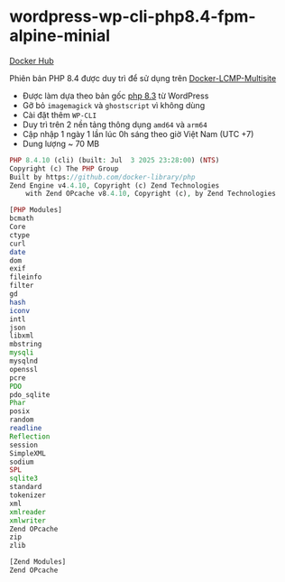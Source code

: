 # wordpress-wp-cli-php8.4-fpm-alpine-minial

[Docker Hub](https://hub.docker.com/r/bibica/wordpress-wp-cli-php8.4-fpm-alpine-minial)

Phiên bản PHP 8.4 được duy trì để sử dụng trên [Docker-LCMP-Multisite](https://github.com/bibicadotnet/Docker-LCMP-Multisite-WordPress-Minimal)

* Được làm dựa theo bản gốc [php 8.3](https://github.com/docker-library/wordpress/blob/0015d465b4115ade0e0f98b3df8b5c17ec4a98e4/latest/php8.3/fpm-alpine/Dockerfile) từ WordPress
* Gỡ bỏ `imagemagick` và `ghostscript` vì không dùng
* Cài đặt thêm `WP-CLI`
* Duy trì trên 2 nền tảng thông dụng `amd64` và `arm64`
* Cập nhập 1 ngày 1 lần lúc 0h sáng theo giờ Việt Nam (UTC +7)
* Dung lượng ~ 70 MB

``` php -v
PHP 8.4.10 (cli) (built: Jul  3 2025 23:28:00) (NTS)
Copyright (c) The PHP Group
Built by https://github.com/docker-library/php
Zend Engine v4.4.10, Copyright (c) Zend Technologies
    with Zend OPcache v8.4.10, Copyright (c), by Zend Technologies
```
``` php -m
[PHP Modules]
bcmath
Core
ctype
curl
date
dom
exif
fileinfo
filter
gd
hash
iconv
intl
json
libxml
mbstring
mysqli
mysqlnd
openssl
pcre
PDO
pdo_sqlite
Phar
posix
random
readline
Reflection
session
SimpleXML
sodium
SPL
sqlite3
standard
tokenizer
xml
xmlreader
xmlwriter
Zend OPcache
zip
zlib

[Zend Modules]
Zend OPcache
```

